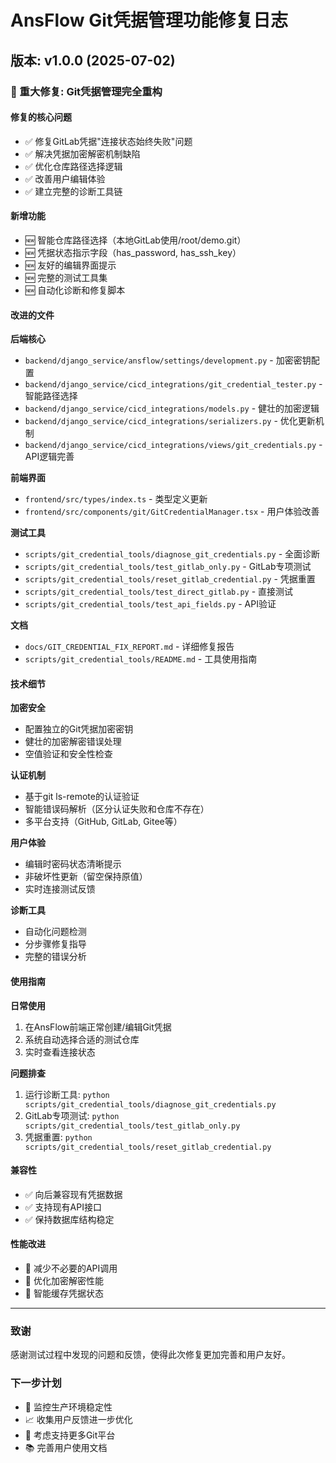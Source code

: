 # AnsFlow Git凭据管理功能修复日志

## 版本: v1.0.0 (2025-07-02)

### 🎉 重大修复: Git凭据管理完全重构

#### 修复的核心问题
- ✅ 修复GitLab凭据"连接状态始终失败"问题
- ✅ 解决凭据加密解密机制缺陷
- ✅ 优化仓库路径选择逻辑
- ✅ 改善用户编辑体验
- ✅ 建立完整的诊断工具链

#### 新增功能
- 🆕 智能仓库路径选择（本地GitLab使用/root/demo.git）
- 🆕 凭据状态指示字段（has_password, has_ssh_key）
- 🆕 友好的编辑界面提示
- 🆕 完整的测试工具集
- 🆕 自动化诊断和修复脚本

#### 改进的文件

**后端核心**
- `backend/django_service/ansflow/settings/development.py` - 加密密钥配置
- `backend/django_service/cicd_integrations/git_credential_tester.py` - 智能路径选择
- `backend/django_service/cicd_integrations/models.py` - 健壮的加密逻辑
- `backend/django_service/cicd_integrations/serializers.py` - 优化更新机制
- `backend/django_service/cicd_integrations/views/git_credentials.py` - API逻辑完善

**前端界面**
- `frontend/src/types/index.ts` - 类型定义更新
- `frontend/src/components/git/GitCredentialManager.tsx` - 用户体验改善

**测试工具**
- `scripts/git_credential_tools/diagnose_git_credentials.py` - 全面诊断
- `scripts/git_credential_tools/test_gitlab_only.py` - GitLab专项测试
- `scripts/git_credential_tools/reset_gitlab_credential.py` - 凭据重置
- `scripts/git_credential_tools/test_direct_gitlab.py` - 直接测试
- `scripts/git_credential_tools/test_api_fields.py` - API验证

**文档**
- `docs/GIT_CREDENTIAL_FIX_REPORT.md` - 详细修复报告
- `scripts/git_credential_tools/README.md` - 工具使用指南

#### 技术细节

**加密安全**
- 配置独立的Git凭据加密密钥
- 健壮的加密解密错误处理
- 空值验证和安全性检查

**认证机制**
- 基于git ls-remote的认证验证
- 智能错误码解析（区分认证失败和仓库不存在）
- 多平台支持（GitHub, GitLab, Gitee等）

**用户体验**
- 编辑时密码状态清晰提示
- 非破坏性更新（留空保持原值）
- 实时连接测试反馈

**诊断工具**
- 自动化问题检测
- 分步骤修复指导
- 完整的错误分析

#### 使用指南

**日常使用**
1. 在AnsFlow前端正常创建/编辑Git凭据
2. 系统自动选择合适的测试仓库
3. 实时查看连接状态

**问题排查**
1. 运行诊断工具: `python scripts/git_credential_tools/diagnose_git_credentials.py`
2. GitLab专项测试: `python scripts/git_credential_tools/test_gitlab_only.py`
3. 凭据重置: `python scripts/git_credential_tools/reset_gitlab_credential.py`

#### 兼容性
- ✅ 向后兼容现有凭据数据
- ✅ 支持现有API接口
- ✅ 保持数据库结构稳定

#### 性能改进
- 🚀 减少不必要的API调用
- 🚀 优化加密解密性能
- 🚀 智能缓存凭据状态

---

### 致谢
感谢测试过程中发现的问题和反馈，使得此次修复更加完善和用户友好。

### 下一步计划
- 🔄 监控生产环境稳定性
- 📈 收集用户反馈进一步优化
- 🔧 考虑支持更多Git平台
- 📚 完善用户使用文档
